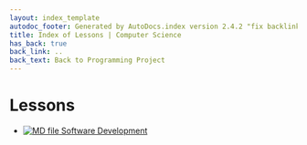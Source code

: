 ```yaml
---
layout: index_template
autodoc_footer: Generated by AutoDocs.index version 2.4.2 "fix backlink text" ⓒ Starwort, 2020
title: Index of Lessons | Computer Science
has_back: true
back_link: ..
back_text: Back to Programming Project
---
```


# **Lessons**

- [![MD file](https://img.icons8.com/windows/512/03dac6/regular-document.png) Software Development](./software_development.html)
